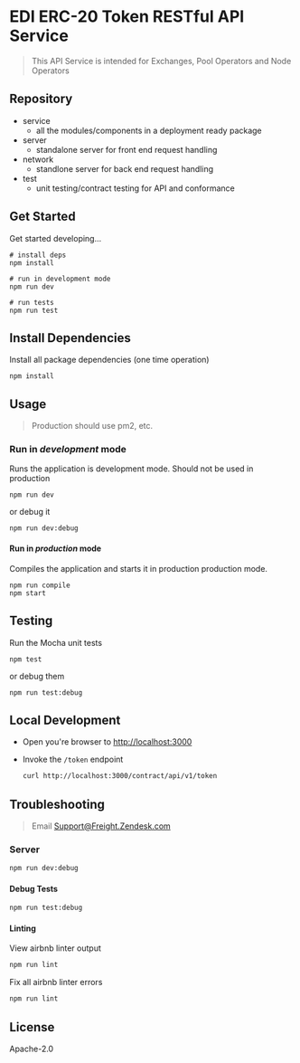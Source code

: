# EDI ERC-20 Token RESTful API Service

> This API Service is intended for Exchanges, Pool Operators and Node Operators

## Repository

- service
  - all the modules/components in a deployment ready package
- server
  - standalone server for front end request handling
- network
  - standlone server for back end request handling
- test
  - unit testing/contract testing for API and conformance

## Get Started

Get started developing...

```shell
# install deps
npm install

# run in development mode
npm run dev

# run tests
npm run test
```

## Install Dependencies

Install all package dependencies (one time operation)

```shell
npm install
```

## Usage

> Production should use pm2, etc.

### Run in _development_ mode

Runs the application is development mode. Should not be used in production

```shell
npm run dev
```

or debug it

```shell
npm run dev:debug
```

#### Run in _production_ mode

Compiles the application and starts it in production production mode.

```shell
npm run compile
npm start
```

## Testing

Run the Mocha unit tests

```shell
npm test
```

or debug them

```shell
npm run test:debug
```

## Local Development

- Open you're browser to [http://localhost:3000](http://localhost:3000)
- Invoke the `/token` endpoint

  ```bash
  curl http://localhost:3000/contract/api/v1/token
  ```

## Troubleshooting

> Email Support@Freight.Zendesk.com

### Server

```bash
npm run dev:debug
```

#### Debug Tests

```bash
npm run test:debug
```

#### Linting

View airbnb linter output

```bash
npm run lint
```

Fix all airbnb linter errors

```bash
npm run lint
```

## License

Apache-2.0
